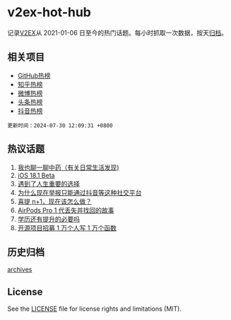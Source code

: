 # v2ex-hot-hub

 记录[V2EX](https://www.v2ex.com/)从 2021-01-06 日至今的热门话题。每小时抓取一次数据，按天[归档](archives)。
 
 ## 相关项目

- [GitHub热榜](https://github.com/snaildev/github-hot-hub)
- [知乎热榜](https://github.com/snaildev/zhihu-hot-hub)
- [微博热榜](https://github.com/snaildev/weibo-hot-hub)
- [头条热榜](https://github.com/snaildev/toutiao-hot-hub)
- [抖音热榜](https://github.com/snaildev/douyin-hot-hub)


 `更新时间：2024-07-30 12:09:31 +0800`

## 热议话题

1. [我也聊一聊中药（有关日常生活发现)](https://www.v2ex.com/t/1060995)
1. [iOS 18.1 Beta](https://www.v2ex.com/t/1061034)
1. [遇到了人生重要的选择](https://www.v2ex.com/t/1060913)
1. [为什么现在举报只能通过抖音等这种社交平台](https://www.v2ex.com/t/1061028)
1. [喜提 n+1，现在该怎么做？](https://www.v2ex.com/t/1060989)
1. [AirPods Pro 1 代丢失并找回的故事](https://www.v2ex.com/t/1060922)
1. [学历还有提升的必要吗](https://www.v2ex.com/t/1061045)
1. [开源项目招募 1 万个人写 1 万个函数](https://www.v2ex.com/t/1061102)

## 历史归档

[archives](archives)

## License

See the [LICENSE](LICENSE) file for license rights and limitations (MIT).
